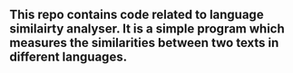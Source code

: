 ## This repo contains code related to language similairty analyser. It is a simple program which measures the similarities between two texts in different languages.
